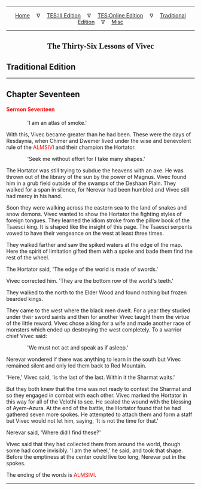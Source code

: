 
---

<!--- Jekyll Page Links -->

<center>
<a href="../../../index.html">Home</a>
&emsp;&nabla;&emsp;
<a href="../../index-tes3.html">TES:III Edition</a>
&emsp;&nabla;&emsp;
<a href="../../index-teso.html">TES:Online Edition</a>
&emsp;&nabla;&emsp;
<a href="../../index-traditional.html">Traditional Edition</a>
&emsp;&nabla;&emsp;
<a href="../../index-misc.html">Misc</a>
</center>

<!--- Markdown Body Below: -->

---

<center>
<h2><span style="font-family:Georgia">The Thirty-Six Lessons of Vivec</span></h2>
</center>

## Traditional Edition

---

## Chapter Seventeen

#### <span style="color:red">Sermon Seventeen</span>

<span style="display:inline-block;padding-left:4em">'I am an atlas of smoke.'</span>

With this, Vivec became greater than he had been. These were the days of Resdaynia, when Chimer and Dwemer lived under the wise and benevolent rule of the
<span style="color:red">ALMSIVI</span>
and their champion the Hortator.

<span style="display:inline-block;padding-left:4em">'Seek me without effort for I take many shapes.'</span>

The Hortator was still trying to subdue the heavens with an axe. He was thrown out of the library of the sun by the power of Magnus. Vivec found him in a grub field outside of the swamps of the Deshaan Plain. They walked for a span in silence, for Nerevar had been humbled and Vivec still had mercy in his hand.

Soon they were walking across the eastern sea to the land of snakes and snow demons. Vivec wanted to show the Hortator the fighting styles of foreign tongues. They learned the idiom stroke from the pillow book of the Tsaesci king. It is shaped like the insight of this page. The Tsaesci serpents vowed to have their vengeance on the west at least three times.

They walked farther and saw the spiked waters at the edge of the map. Here the spirit of limitation gifted them with a spoke and bade them find the rest of the wheel.

The Hortator said, 'The edge of the world is made of swords.'

Vivec corrected him. 'They are the bottom row of the world's teeth.'

They walked to the north to the Elder Wood and found nothing but frozen bearded kings.

They came to the west where the black men dwelt. For a year they studied under their sword saints and then for another Vivec taught them the virtue of the little reward. Vivec chose a king for a wife and made another race of monsters which ended up destroying the west completely. To a warrior chief Vivec said:

<span style="display:inline-block;padding-left:4em">'We must not act and speak as if asleep.'</span>

Nerevar wondered if there was anything to learn in the south but Vivec remained silent and only led them back to Red Mountain.

'Here,' Vivec said, 'is the last of the last. Within it the Sharmat waits.'

But they both knew that the time was not ready to contest the Sharmat and so they engaged in combat with each other. Vivec marked the Hortator in this way for all of the Velothi to see. He sealed the wound with the blessing of Ayem-Azura. At the end of the battle, the Hortator found that he had gathered seven more spokes. He attempted to attach them and form a staff but Vivec would not let him, saying, 'It is not the time for that.'

Nerevar said, 'Where did I find these?'

Vivec said that they had collected them from around the world, though some had come invisibly. 'I am the wheel,' he said, and took that shape. Before the emptiness at the center could live too long, Nerevar put in the spokes.

The ending of the words is
<span style="color:red">ALMSIVI</span>.

---
